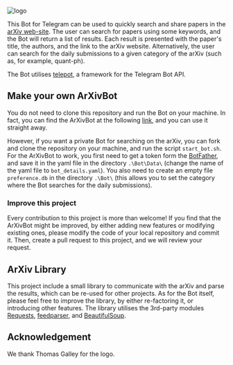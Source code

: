 ![logo](https://user-images.githubusercontent.com/8984112/28944797-c5ede3fc-789b-11e7-962f-de8e6015a419.png)

This Bot for Telegram can be used to quickly search and share papers in the [arXiv web-site](https://arxiv.org/).
The user can search for papers using some keywords, and the Bot will return a list of results. Each result is presented with the paper's title, the authors, and the link to the arXiv website. Alternatively, the user can search for the daily submissions to a given category of the arXiv (such as, for example, quant-ph).

The Bot utilises [telepot](https://github.com/nickoala/telepot), a framework for the Telegram Bot API.

## Make your own ArXivBot
You do not need to clone this repository and run the Bot on your machine.
In fact, you can find the ArXivBot at the following [link](https://storebot.me/bot/search_arxiv_bot), and you can use it straight away.

However, if you want a private Bot for searching on the arXiv, you can fork and clone the repository on your machine, and run the script `start_bot.sh`. For the ArXivBot to work, you first need to get a token form the [BotFather](https://telegram.me/BotFather), and save it in the yaml file in the directory `.\Bot\Data\` (change the name of the yaml file to `bot_details.yaml`). You also need to create an empty file `preference.db` in the directory `.\Bot\` (this allows you to set the category where the Bot searches for the daily submissions).

### Improve this project
Every contribution to this project is more than welcome! If you find that the ArXivBot might be improved, by either adding new features or modifying existing ones, please modify the code of your local repository and commit it. Then, create a pull request to this project, and we will review your request.

## ArXiv Library
This project include a small library to communicate with the arXiv and parse the results, which can be re-used for other projects. As for the Bot itself, please feel free to improve the library, by either re-factoring it, or introducing other features. The library utilises the 3rd-party modules [Requests](http://docs.python-requests.org/en/master/), [feedparser](https://github.com/kurtmckee/feedparser), and [BeautifulSoup](https://www.crummy.com/software/BeautifulSoup/).

## Acknowledgement
We thank Thomas Galley for the logo.
